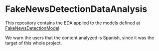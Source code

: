 # FakeNewsDetectionDataAnalysis
This repository contains the EDA applied to the models defined at [FakeNewsDetectionModel](https://github.com/pegea20/FakeNewsDetectionModel)

We warn the users that the content analyzed is Spanish, since it was the target of this whole project.